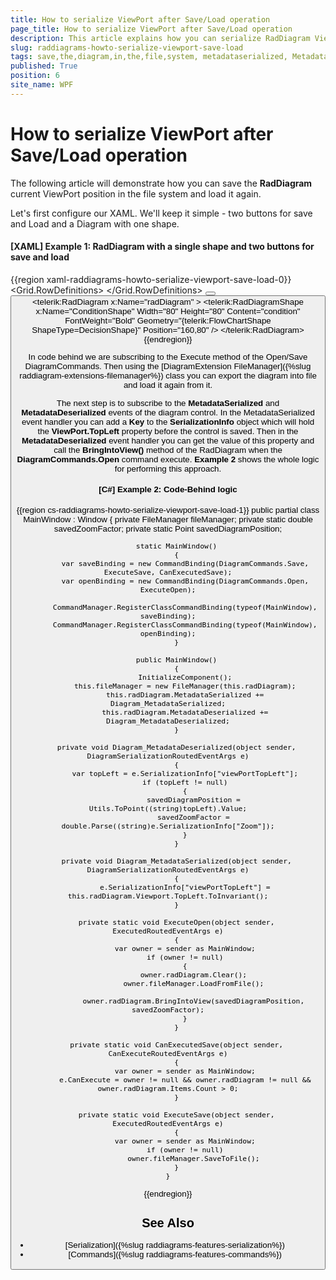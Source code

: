 ```yaml
---
title: How to serialize ViewPort after Save/Load operation
page_title: How to serialize ViewPort after Save/Load operation
description: This article explains how you can serialize RadDiagram ViewPort after save and load operation.
slug: raddiagrams-howto-serialize-viewport-save-load
tags: save,the,diagram,in,the,file,system, metadataserialized, MetadataDeserialized
published: True
position: 6
site_name: WPF
---
```


# How to serialize ViewPort after Save/Load operation

The following article will demonstrate how you can save the __RadDiagram__ current ViewPort position in the file system and load it again.	  

Let's first configure our XAML. We'll keep it simple - two buttons for save and Load and a Diagram with one shape.

#### __[XAML] Example 1: RadDiagram with a single shape and two buttons for save and load__
{{region xaml-raddiagrams-howto-serialize-viewport-save-load-0}}
	<Grid>
        <Grid.RowDefinitions>
            <RowDefinition Height="Auto" />
            <RowDefinition Height="*" />
        </Grid.RowDefinitions>
        <StackPanel HorizontalAlignment="Right">
            <Button Content="Save" Command="telerik:DiagramCommands.Save" />
            <Button Content="Load" Command="telerik:DiagramCommands.Open" />
        </StackPanel>
        <Grid Grid.Row="1">
            <telerik:RadDiagram x:Name="radDiagram" >
                <telerik:RadDiagramShape x:Name="ConditionShape" Width="80" Height="80"
                    Content="condition" FontWeight="Bold"
                    Geometry="{telerik:FlowChartShape ShapeType=DecisionShape}"
                    Position="160,80" />
            </telerik:RadDiagram>
        </Grid>
    </Grid>
{{endregion}}

In code behind we are subscribing to the Execute method of the Open/Save DiagramCommands. Then using the [DiagramExtension FileManager]({%slug raddiagram-extensions-filemanager%}) class you can export the diagram into file and load it again from it.

The next step is to subscribe to the __MetadataSerialized__ and __MetadataDeserialized__ events of the diagram control. In the MetadataSerialized event handler you can add a __Key__ to the __SerializationInfo__ object which will hold the __ViewPort.TopLeft__ property before the control is saved. Then in the __MetadataDeserialized__ event handler you can get the value of this property and call the __BringIntoView()__ method of the RadDiagram when the __DiagramCommands.Open__ command execute. __Example 2__ shows the whole logic for performing this approach.

#### __[C#] Example 2: Code-Behind logic__
{{region cs-raddiagrams-howto-serialize-viewport-save-load-1}}
	public partial class MainWindow : Window
	{
		private FileManager fileManager;
		private static double savedZoomFactor;
		private static Point savedDiagramPosition;

		static MainWindow()
		{
			var saveBinding = new CommandBinding(DiagramCommands.Save, ExecuteSave, CanExecutedSave);
			var openBinding = new CommandBinding(DiagramCommands.Open, ExecuteOpen);

			CommandManager.RegisterClassCommandBinding(typeof(MainWindow), saveBinding);
			CommandManager.RegisterClassCommandBinding(typeof(MainWindow), openBinding);
		}
					
		public MainWindow()
		{
			InitializeComponent();
			this.fileManager = new FileManager(this.radDiagram);
			this.radDiagram.MetadataSerialized += Diagram_MetadataSerialized;
			this.radDiagram.MetadataDeserialized += Diagram_MetadataDeserialized;
		}

		private void Diagram_MetadataDeserialized(object sender, DiagramSerializationRoutedEventArgs e)
		{
			var topLeft = e.SerializationInfo["viewPortTopLeft"];
			if (topLeft != null)
			{
				savedDiagramPosition = Utils.ToPoint((string)topLeft).Value;
				savedZoomFactor = double.Parse((string)e.SerializationInfo["Zoom"]);
			}
		}

		private void Diagram_MetadataSerialized(object sender, DiagramSerializationRoutedEventArgs e)
		{
			e.SerializationInfo["viewPortTopLeft"] = this.radDiagram.Viewport.TopLeft.ToInvariant();
		}

		private static void ExecuteOpen(object sender, ExecutedRoutedEventArgs e)
		{
			var owner = sender as MainWindow;
			if (owner != null)
			{
				owner.radDiagram.Clear();
				owner.fileManager.LoadFromFile();

				owner.radDiagram.BringIntoView(savedDiagramPosition, savedZoomFactor);
			}
		}

		private static void CanExecutedSave(object sender, CanExecuteRoutedEventArgs e)
		{
			var owner = sender as MainWindow;
			e.CanExecute = owner != null && owner.radDiagram != null && owner.radDiagram.Items.Count > 0;
		}

		private static void ExecuteSave(object sender, ExecutedRoutedEventArgs e)
		{
			var owner = sender as MainWindow;
			if (owner != null)
				owner.fileManager.SaveToFile();
		}
	}
{{endregion}}

## See Also
 * [Serialization]({%slug raddiagrams-features-serialization%})
 * [Commands]({%slug raddiagrams-features-commands%})